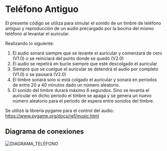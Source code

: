 # Teléfono Antiguo

El presente código se utiliza para simular el sonido de un timbre de teléfono antiguo y reproducción de un audio precargado por la bocina del mismo teléfono al levantar el auricular. 

Realizando lo siguiente:

<ol>
  <li>El audio sonará siempre que se levante el auricular y comenzará de cero (V1.0) o se reiniciará del punto donde se quedó (V2.0)</li>
  <li>El audio se repetirá en bucle siempre que esté descolgado el auricular</li>
  <li>Siempre que se cuelgue el auricular se detendrá el audio por completo (V1.0) o se pausará (V2.0)</li>
  <li>El timbre sonará solo si está colgado el auricular y sonará en periodos de entre 20 a 40 minutos dado un número aleatorio.</li>
  <li>El sonido del timbre durará máximo 6 segundos. Sino se levanta el auricular en dicho periodo el timbre se apaga y se genera un nuevo número aleatorio para el periodo de espera entre sonidos del timbre.</li>
</ol>

Se utilizó la librería pygame para el control del audio:
https://www.pygame.org/docs/ref/music.html

<h2>Diagrama de conexiones</h2>


![DIAGRAMA_TELÉFONO](https://github.com/user-attachments/assets/11337c9f-a460-48c8-8913-2757c22893ea)
